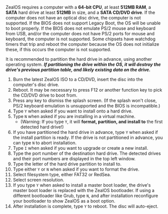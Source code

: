 ZealOS requires a computer with a **64-bit CPU**, at least **512MB RAM**, a **SATA** hard drive at least **512MB** in size, and a **SATA CD/DVD drive**. If the computer does not have an optical disc drive, the computer is not supported. If the BIOS does not support Legacy Boot, the OS will be unable to boot properly. If the BIOS does not emulate PS/2 mouse and keyboard from USB, and/or the computer does not have PS/2 ports for mouse and keyboard, the computer is not supported. Some chipsets have watchdog timers that trip and reboot the computer because the OS does not initialize these, if this occurs the computer is not supported.

It is recommended to partition the hard drive in advance, using another operating system. **_If partitioning the drive within the OS, it will destroy the drive's previous partition table, and likely existing data on the drive._**

1. Burn the latest ZealOS ISO to a CD/DVD, insert the disc into the computer's disc drive.
2. Reboot. It may be necessary to press F12 or another function key to pick the CD/DVD drive to boot from.
3. Press any key to dismiss the splash screen. (If the splash won't close, PS/2 keyboard emulation is unsupported and the BIOS is incompatible.)
4. Type `Y` when asked if you want to install onto a hard drive.
5. Type `N` when asked if you are installing in a virtual machine.
    * (Warning: If you type `Y`, it will **format, partition, and install to** the first detected hard drive!)
6. If you have partitioned the hard drive in advance, type `Y` when asked if the install partition is ready. If the drive is not partitioned in advance, you can type `N` to abort installation.
7. Type `I` when asked if you want to upgrade or create a new install.
8. Type the port number of the destination hard drive. The detected drives and their port numbers are displayed in the top left window.
9. Type the letter of the hard drive partition to install to.
10. Type either `Y` or `N` when asked if you want to format the drive.
11. Select filesystem type, either FAT32 or RedSea.
12. Select screen resolution.
13. If you type `Y` when asked to install a master boot loader, the drive's master boot loader is replaced with the ZealOS bootloader. If using a different bootloader like Grub, type `N`, and after installation reconfigure your bootloader to show ZealOS as a boot option.
14. After installation is complete, type `Y` to reboot. The disc will auto-eject.